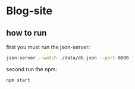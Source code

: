 # Blog-site
## how to run
first you must run the json-server:  
```bash
json-server --watch ./data/db.json --port 8000
```  
   
second run the npm: 
```bash
npm start
```
